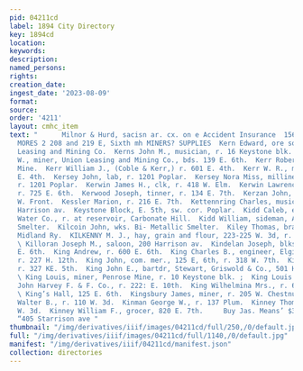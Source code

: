 ```yaml
---
pid: 04211cd
label: 1894 City Directory
key: 1894cd
location: 
keywords: 
description: 
named_persons: 
rights: 
creation_date: 
ingest_date: '2023-08-09'
format: 
source: 
order: '4211'
layout: cmhc_item
text: "      Milnor & Hurd, sacisn ar. cx. on e Accident Insurance  156 KIN     EH
  MORES 2 208 and 219 E, Sixth mh MINERS? SUPPLIES  Kern Edward, ore sorter, Union
  Leasing and Mining Co.  Kerns John M., musician, r. 16 Keystone blk.  Kerr Archie
  W., miner, Union Leasing and Mining Co., bds. 139 E. 6th.  Kerr Robert, miner, Penrose
  Mine.  Kerr William J., (Coble & Kerr,) r. 601 E. 4th.  Kerr W. R., miner, r. 135
  E. 4th.  Kersey John, lab, r. 1201 Poplar.  Kersey Nora Miss, milliner, M. J. Frantz,
  r. 1201 Poplar.  Kerwin James H., clk, r. 418 W. Elm.  Kerwin Lawrence P., miner,
  r. 725 E. 6th.  Kerwood Joseph, tinner, r. 134 E. 7th.  Kerzan John, lab, r. 205
  W. Front.  Kessler Marion, r. 216 E. 7th.  Kettennring Charles, musician, r. 107
  Harrison av.  Keystone Block, E. 5th, sw. cor. Poplar.  Kidd Caleb, engineer, Leadville
  Water Co., r. at reservoir, Carbonate Hill.  Kidd William, sideman, Arkansas Valley
  Smelter.  Kilcoin John, wks. Bi- Metallic Smelter.  Kiley Thomas, brakeman, Colo.
  Midland Ry.  KILKENNY M. J., hay, grain and flour, 223-225 W. 3d, r. 216 W. 3d.
  \ Killoran Joseph M., saloon, 200 Harrison av.  Kindelan Joseph, blksmith, r. 520
  E. 6th.  King Andrew, r. 600 E. 6th.  King Charles B., engineer, Elgin Smelter,
  r. 227 H. 12th.  King John, com. mer., 125 E, 6th, r. 318 W. 7th.  King John, teamster,
  r. 327 KE. 5th.  King John E., bartdr, Stewart, Griswold & Co., 501 Harri- son av.
  \ King Louis, miner, Penrose Mine, r. 10 Keystone blk. ;  King Louis R., teamster,
  John Harvey F. & F. Co., r. 222: E. 10th.  King Wilhelmina Mrs., r. 600 E. 6th.
  \ King’s Hall, 125 E. 6th.  Kingsbury James, miner, r. 205 W. Chestnut.  Kinkead
  Walter B., r. 110 W. 3d.  Kinman George W., r. 137 Plum.  Kinney Thomas, r. 212
  W. 3d.  Kinney William F., grocer, 820 E. 7th.     Buy Jas. Means’ $3.00 Shoes **
  “405 Starrison ave "
thumbnail: "/img/derivatives/iiif/images/04211cd/full/250,/0/default.jpg"
full: "/img/derivatives/iiif/images/04211cd/full/1140,/0/default.jpg"
manifest: "/img/derivatives/iiif/04211cd/manifest.json"
collection: directories
---
```

